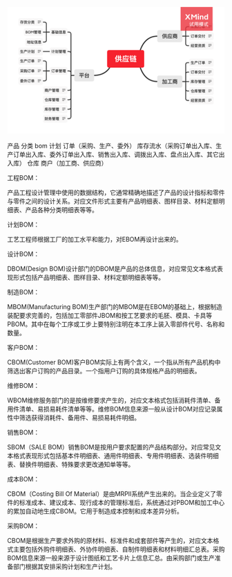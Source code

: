 ![微信服务商之供应链](scm.png)

产品
分类
bom
计划
订单（采购、生产、委外）
库存流水（采购订单出入库、生产订单出入库、委外订单出入库、销售出入库、调拨出入库、盘点出入库、其它出入库）
仓库
商户（加工商、供应商）

工程BOM：

产品工程设计管理中使用的数据结构，它通常精确地描述了产品的设计指标和零件与零件之间的设计关系。对应文件形式主要有产品明细表、图样目录、材料定额明细表、产品各种分类明细表等等。

计划BOM：

工艺工程师根据工厂的加工水平和能力，对EBOM再设计出来的。

设计BOM：

DBOM(Design BOM)设计部门的DBOM是产品的总体信息，对应常见文本格式表现形式包括产品明细表、图样目录、材料定额明细表等等。

制造BOM：

MBOM(Manufacturing BOM)生产部门的MBOM是在EBOM的基础上，根据制造装配要求完善的，包括加工零部件JBOM和按工艺要求的毛胚、模具、卡具等PBOM。其中在每个工序或工步上要特别注明在本工序上装入零部件代号、名称和数量。

客户BOM：

CBOM(Customer BOM)客户BOM实际上有两个含义，一个指从所有产品机构中筛选出客户订购的产品目录。一个指用户订购的具体规格产品的明细表。

维修BOM：

WBOM维修服务部门的是按维修要求产生的，对应文本格式包括消耗件清单、备用件清单、易损易耗件清单等等。维修BOM信息来源一般从设计BOM对应记录属性中筛选获得消耗件、备用件、易损易耗件明细。

销售BOM：

SBOM（SALE BOM）销售BOM是按用户要求配置的产品结构部分。对应常见文本格式表现形式包括基本件明细表、通用件明细表、专用件明细表、选装件明细表、替换件明细表、特殊要求更改通知单等等。

成本BOM：

CBOM（Costing Bill Of Material）是由MRPⅡ系统产生出来的。当企业定义了零件的标准成本、建议成本、现行成本的管理标准后，系统通过对PBOM和加工中心的累加自动地生成CBOM。它用于制造成本控制和成本差异分析。

采购BOM：

CBOM是根据生产要求外购的原材料、标准件和成套部件等产生的，对应文本格式主要包括外购件明细表、外协件明细表、自制件明细表和材料明细汇总表。采购BOM信息来源一般来源于设计图纸和工艺卡片上信息汇总。由采购部门或生产准备部门根据其安排采购计划和生产计划。
